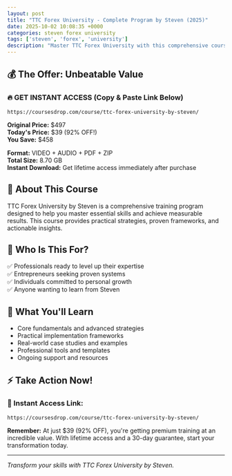 ```yaml
---
layout: post
title: "TTC Forex University - Complete Program by Steven (2025)"
date: 2025-10-02 10:08:35 +0000
categories: steven forex university
tags: ['steven', 'forex', 'university']
description: "Master TTC Forex University with this comprehensive course by Steven. Save 92% on premium training that transforms your skills."
---
```



## 💰 The Offer: Unbeatable Value

### 🔥 GET INSTANT ACCESS (Copy & Paste Link Below)
`https://coursesdrop.com/course/ttc-forex-university-by-steven/`

**Original Price:** $497  
**Today's Price:** $39 (92% OFF!)  
**You Save:** $458  

**Format:** VIDEO + AUDIO + PDF + ZIP  
**Total Size:** 8.70 GB  
**Instant Download:** Get lifetime access immediately after purchase

## 🎯 About This Course

TTC Forex University by Steven is a comprehensive training program designed to help you master essential skills and achieve measurable results. This course provides practical strategies, proven frameworks, and actionable insights.

## 👥 Who Is This For?

✅ Professionals ready to level up their expertise  
✅ Entrepreneurs seeking proven systems  
✅ Individuals committed to personal growth  
✅ Anyone wanting to learn from Steven  

## 🌟 What You'll Learn

- Core fundamentals and advanced strategies
- Practical implementation frameworks
- Real-world case studies and examples
- Professional tools and templates
- Ongoing support and resources

## ⚡ Take Action Now!

### 🔗 Instant Access Link:
`https://coursesdrop.com/course/ttc-forex-university-by-steven/`

**Remember:** At just $39 (92% OFF), you're getting premium training at an incredible value. With lifetime access and a 30-day guarantee, start your transformation today.

---

*Transform your skills with TTC Forex University by Steven.*